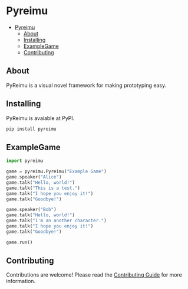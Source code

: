 
#  Pyreimu

- [Pyreimu](#pyreimu)
  - [About](#about)
  - [Installing](#installing)
  - [ExampleGame](#examplegame)
  - [Contributing](#contributing)

  

##  About

  

PyReimu is a visual novel framework for making prototyping easy.

  

##  Installing

  PyReimu is avaiable at PyPI.
```bash
pip install pyreimu
```

  

##  ExampleGame

```python
import pyreimu

game = pyreimu.Pyreimu("Example Game")
game.speaker("Alice")
game.talk("Hello, world!")
game.talk("This is a test.")
game.talk("I hope you enjoy it!")
game.talk("Goodbye!")

game.speaker("Bob")
game.talk("Hello, world!")
game.talk("I'm an another character.")
game.talk("I hope you enjoy it!")
game.talk("Goodbye!")

game.run()
```

##  Contributing

Contributions are welcome! Please read the [Contributing Guide](CONTRIBUTING.md) for more information.
